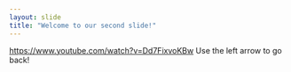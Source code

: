```yaml
---
layout: slide
title: "Welcome to our second slide!"
---
```


https://www.youtube.com/watch?v=Dd7FixvoKBw
Use the left arrow to go back!
